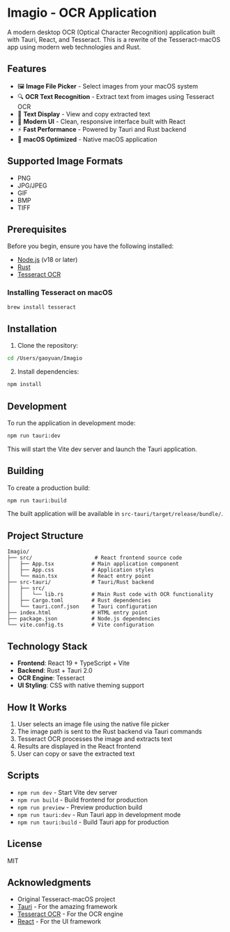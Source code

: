 # Imagio - OCR Application

A modern desktop OCR (Optical Character Recognition) application built with Tauri, React, and Tesseract. This is a rewrite of the Tesseract-macOS app using modern web technologies and Rust.

## Features

- 🖼️ **Image File Picker** - Select images from your macOS system
- 🔍 **OCR Text Recognition** - Extract text from images using Tesseract OCR
- 📝 **Text Display** - View and copy extracted text
- 🎨 **Modern UI** - Clean, responsive interface built with React
- ⚡ **Fast Performance** - Powered by Tauri and Rust backend
- 🍎 **macOS Optimized** - Native macOS application

## Supported Image Formats

- PNG
- JPG/JPEG
- GIF
- BMP
- TIFF

## Prerequisites

Before you begin, ensure you have the following installed:

- [Node.js](https://nodejs.org/) (v18 or later)
- [Rust](https://www.rust-lang.org/tools/install)
- [Tesseract OCR](https://github.com/tesseract-ocr/tesseract)

### Installing Tesseract on macOS

```bash
brew install tesseract
```

## Installation

1. Clone the repository:
```bash
cd /Users/gaoyuan/Imagio
```

2. Install dependencies:
```bash
npm install
```

## Development

To run the application in development mode:

```bash
npm run tauri:dev
```

This will start the Vite dev server and launch the Tauri application.

## Building

To create a production build:

```bash
npm run tauri:build
```

The built application will be available in `src-tauri/target/release/bundle/`.

## Project Structure

```
Imagio/
├── src/                    # React frontend source code
│   ├── App.tsx            # Main application component
│   ├── App.css            # Application styles
│   └── main.tsx           # React entry point
├── src-tauri/             # Tauri/Rust backend
│   ├── src/
│   │   └── lib.rs         # Main Rust code with OCR functionality
│   ├── Cargo.toml         # Rust dependencies
│   └── tauri.conf.json    # Tauri configuration
├── index.html             # HTML entry point
├── package.json           # Node.js dependencies
└── vite.config.ts         # Vite configuration
```

## Technology Stack

- **Frontend**: React 19 + TypeScript + Vite
- **Backend**: Rust + Tauri 2.0
- **OCR Engine**: Tesseract
- **UI Styling**: CSS with native theming support

## How It Works

1. User selects an image file using the native file picker
2. The image path is sent to the Rust backend via Tauri commands
3. Tesseract OCR processes the image and extracts text
4. Results are displayed in the React frontend
5. User can copy or save the extracted text

## Scripts

- `npm run dev` - Start Vite dev server
- `npm run build` - Build frontend for production
- `npm run preview` - Preview production build
- `npm run tauri:dev` - Run Tauri app in development mode
- `npm run tauri:build` - Build Tauri app for production

## License

MIT

## Acknowledgments

- Original Tesseract-macOS project
- [Tauri](https://tauri.app/) - For the amazing framework
- [Tesseract OCR](https://github.com/tesseract-ocr/tesseract) - For the OCR engine
- [React](https://react.dev/) - For the UI framework
